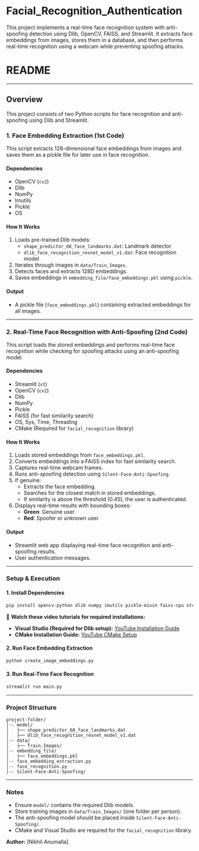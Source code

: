 # Facial_Recognition_Authentication
This project implements a real-time face recognition system with anti-spoofing detection using Dlib, OpenCV, FAISS, and Streamlit. It extracts face embeddings from images, stores them in a database, and then performs real-time recognition using a webcam while preventing spoofing attacks.

# README
---

## Overview
This project consists of two Python scripts for face recognition and anti-spoofing using Dlib and Streamlit.

### **1. Face Embedding Extraction (1st Code)**
This script extracts 128-dimensional face embeddings from images and saves them as a pickle file for later use in face recognition.

#### **Dependencies**
- OpenCV (`cv2`)
- Dlib
- NumPy
- Imutils
- Pickle
- OS

#### **How It Works**
1. Loads pre-trained Dlib models:
   - `shape_predictor_68_face_landmarks.dat`: Landmark detector
   - `dlib_face_recognition_resnet_model_v1.dat`: Face recognition model
2. Iterates through images in `data/Train_Images`.
3. Detects faces and extracts 128D embeddings.
4. Saves embeddings in `embedding_file/face_embeddings.pkl` using `pickle`.

#### **Output**
- A pickle file (`face_embeddings.pkl`) containing extracted embeddings for all images.

---

### **2. Real-Time Face Recognition with Anti-Spoofing (2nd Code)**
This script loads the stored embeddings and performs real-time face recognition while checking for spoofing attacks using an anti-spoofing model.

#### **Dependencies**
- Streamlit (`st`)
- OpenCV (`cv2`)
- Dlib
- NumPy
- Pickle
- FAISS (for fast similarity search)
- OS, Sys, Time, Threading
- CMake (Required for `facial_recognition` library)

#### **How It Works**
1. Loads stored embeddings from `face_embeddings.pkl`.
2. Converts embeddings into a FAISS index for fast similarity search.
3. Captures real-time webcam frames.
4. Runs anti-spoofing detection using `Silent-Face-Anti-Spoofing`.
5. If genuine:
   - Extracts the face embedding.
   - Searches for the closest match in stored embeddings.
   - If similarity is above the threshold (0.45), the user is authenticated.
6. Displays real-time results with bounding boxes:
   - **Green**: Genuine user
   - **Red**: Spoofer or unknown user

#### **Output**
- Streamlit web app displaying real-time face recognition and anti-spoofing results.
- User authentication messages.

---

### **Setup & Execution**

#### **1. Install Dependencies**
```bash
pip install opencv-python dlib numpy imutils pickle-mixin faiss-cpu streamlit cmake
```

📌 **Watch these video tutorials for required installations:**
- **Visual Studio (Required for Dlib setup):** [YouTube Installation Guide](https://youtu.be/oTv7HB6CRpQ?si=8mRwcIC6KwU3SrR3)
- **CMake Installation Guide:** [YouTube CMake Setup](https://youtu.be/8_X5Iq9niDE?si=Tytq4FnzvnA_WDO7)

#### **2. Run Face Embedding Extraction**
```bash
python create_image_embeddings.py
```

#### **3. Run Real-Time Face Recognition**
```bash
streamlit run main.py
```

---

### **Project Structure**
```
project-folder/
│-- model/
│   ├── shape_predictor_68_face_landmarks.dat
│   ├── dlib_face_recognition_resnet_model_v1.dat
│-- data/
│   ├── Train_Images/
│-- embedding_file/
│   ├── face_embeddings.pkl
│-- face_embedding_extraction.py
│-- face_recognition.py
│-- Silent-Face-Anti-Spoofing/
```

---

### **Notes**
- Ensure `model/` contains the required Dlib models.
- Store training images in `data/Train_Images/` (one folder per person).
- The anti-spoofing model should be placed inside `Silent-Face-Anti-Spoofing/`.
- CMake and Visual Studio are required for the `facial_recognition` library.

**Author:** [Nikhil Anumalla]

